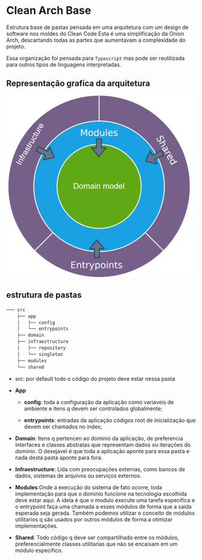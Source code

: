# Clean Arch Base
Estrutura base de pastas pensada em uma arquitetura com um design de software nos moldes do Clean Code
Esta é uma simplificação da Onion Arch, descartando todas as partes que aumentavam a complexidade do projeto.

Essa organização foi pensada para `Typescript` mas pode ser reutilizada para outros tipos de linguagens interpretadas.

## Representação grafica da arquitetura

![simplified onion arch](docs/simplified_onion_arch.png)
## estrutura de pastas

```bash
─── src
    ├── app
    │   ├── config
    │   └── entrypoints
    ├── domain
    ├── infraestructure
    │   ├── repository
    │   └── singleton
    ├── modules
    └── shared
```
- src: por default todo o código do projeto deve estar nessa pasta
- **App**
  -  **config**: toda a configuração da aplicação como variaveis de ambiente e itens q devem ser controlados globalmente;

  -  **entrypoints**: entradas da aplicação códigos root de inicialização que devem ser chamados no index;


-  **Domain**: Itens q pertencen ao dominio da aplicação, de preferencia Interfaces e classes abstratas que representam dados ou iterações do dominio. O desejavel é que toda a aplicação aponte para essa pasta e nada desta pasta aponte para fora.


-  **Infraestructure**: Lida com preocupações externas, como bancos de dados, sistemas de arquivos ou serviços externos.


-  **Modules**:Onde a execução do sistema de fato ocorre, toda implementação para que o dominio funcione na tecnologia escolhida deve estar aqui. A ideia é que o modulo execute uma tarefa específica e o entrypoint faça uma chamada a esses módulos de forma que a saida esperada seja gerada. Também podemos utilizar o conceito de módulos utilitarios q são usados por outros módulos de forma a otimizar implementações.


-  **Shared**: Todo código q deve ser compartilhado entre os módulos, preferencialmente classes utilitarias que não se encaixam em um módulo específico.